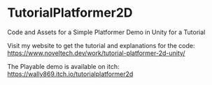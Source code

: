 # TutorialPlatformer2D
Code and Assets for a Simple Platformer Demo in Unity for a Tutorial


Visit my website to get the tutorial and explanations for the code: https://www.noveltech.dev/work/tutorial-platformer-2d-unity/

The Playable demo is available on itch: https://wally869.itch.io/tutorialplatformer2d
